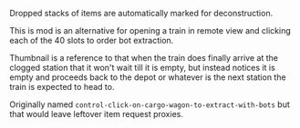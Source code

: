 Dropped stacks of items are automatically marked for deconstruction.

This is mod is an alternative for opening a train in remote view and clicking each of the 40 slots to order bot extraction.

Thumbnail is a reference to that when the train does finally arrive at the clogged station that it won't wait till it is empty,
but instead notices it is empty and proceeds back to the depot or whatever is the next station the train is expected to head to.

Originally named `control-click-on-cargo-wagon-to-extract-with-bots` but that would leave leftover item request proxies.
